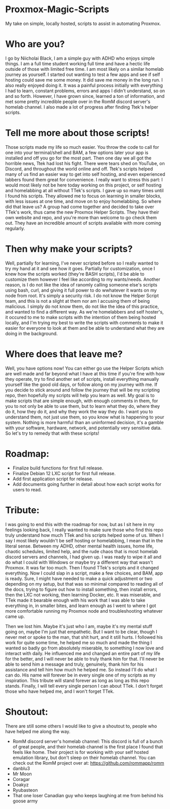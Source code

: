 # Proxmox-Magic-Scripts
My take on simple, locally hosted, scripts to assist in automating Proxmox.

# Who are you?
I go by Niicholai Black, I am a simple guy with ADHD who enjoys simple things. I am a full time student working full time and have a hectic life outside of those with limited free time. I am most likely on a similar homelab journey as yourself. I started out wanting to test a few apps and see if self hosting could save me some money. It did save me money in the long run. I also really enjoyed doing it. It was a painful process initially with everything I had to learn, constant problems, errors and apps I didn't understand, so on and so forth. However, I have grown since, learned a ton of information, and met some pretty incredible people over in the RomM discord server's homelab channel. I also made a lot of progress after finding Ttek's helper scripts.

# Tell me more about those scripts!
Those scripts made my life so much easier. You throw the code to call for one into your terminal/shell and BAM, a few options later your app is installed and off you go for the most part. Then one day we all got the horrible news, Ttek had lost his fight. There were tears shed on YouTube, on Discord, and throughout the world online and off. Ttek's scripts helped many of us find an easier way to get into self hosting, and even experienced labbers found them great for convenience. I really want to stress this part: I would most likely not be here today working on this project, or self hosting and homelabbing at all without TTek's scripts. I gave up so many times until I found his scripts. They allowed me to focus on learning in smaller blocks, with less issues at one time, and move on to enjoy homelabbing. So where did that leave us? A group had come together and decided to take over TTek's work, thus came the new Proxmox Helper Scripts. They have their own website and repo, and you're more than welcome to go check them out. They have an incredible amount of scripts available with more coming regularly.

# Then why make your scripts?
Well, partially for learning, I've never scripted before so I really wanted to try my hand at it and see how it goes. Partially for customization, once I knew how the scripts worked (they're BASH scripts), I'd be able to customize them however I feel like according to my wants/needs. Another reason, is I do not like the idea of ranomly calling someone else's scripts using bash, curl, and giving it full power to do wwhatever it wants on my node from root. It's simply a security risk. I do not know the Helper Script team, and this is not a slight at them nor am I accusing them of being malicious. I simply do not know them, do not like the idea of this practice, and wanted to find a different way. As we're homelabbers and self hoster's, it occured to me to make scripts with the intention of them being hosted locally, and I'm trying my best to write the scripts with comments to make it easier for everyone to look at them and be able to understand what they are doing in the background.

# Where does that leave me?
Well, you have options now! You can either go use the Helper Scripts which are well made and far beyond what I have at this time if you're fine with how they operate, try to find another set of scripts, install everything manually yourself like the good old days, or follow along on my journey with me. If you decide to stick around and follow the journey that will be my scripting repo, then hopefully my scripts will help you learn as well. My goal is to make scripts that are simple enough, with enough comments in them, for you to not only be able to use them, but to learn what they do, where they do it, how they do it, and why they work the way they do. I want you to understand them, not just use them, so you know what is happening to your system. Nothing is more harmful than an uninformed decision, it's a gamble with your software, hardware, network, and potentially very sensitive data. So let's try to remedy that with these scripts!

# Roadmap:
- Finalize build functions for first full release.
- Finalize Debian 12 LXC script for first full release.
- Add first application script for release.
- Add documents going further in detail about how each script works for users to read.

# Tribute:
I was going to end this with the roadmap for now, but as I sit here in my feelings looking back, I really wanted to make sure those who find this repo truly understand how much TTek and his scripts helped some of us. When I say I most likely wouldn't be self hosting or homelabbing, I mean that in the literal sense. Between my ADHD, other mental health issues, home life, chaotic schedules, limited help, and the rude chaos that is most homelab discord servers and channels, I had given up. I was ready to wipe it all and do what I could with Windows or maybe try a different way that wasn't Proxmox. It was far too much. Then I found TTek's scripts and it changed everything. Now I could slap in a script, make a few choices, and BAM, app is ready. Sure, I might have needed to make a quick adjustment or two depending on my setup, but that was so minimal compared to reading all of the docs, trying to figure out how to install something, then install errors, then the LXC not working, then learning Docker, etc. It was miserable, and TTek made it bearable enough with his work that I was able to take everything in, in smaller bites, and learn enough as I went to where I got more comfortable running my Proxmox node and troubleshooting whatever came up.

Then we lost him. Maybe it's just who I am, maybe it's my mental stuff going on, maybe I'm just that empathetic. But I want to be clear, though I never met or spoke to the man, that shit hurt, and it still hurts. I followed his work for quite some time, he helped me so much and made the thing I wanted so badly go from absolutely miserable, to something I now love and interact with daily. He influenced me and changed an entire part of my life for the better, and I will never be able to truly thank him for that. I'll never be able to send him a message and truly, genuinely, thank him for his assistance and tell him how much he helped me. So instead I'll do what I can do. His name will forever be in every single one of my scripts as my inspiration. This tribute will stand forever as long as long as this repo stands. Finally, I will tell every single person I can about TTek. I don't forget those who have helped me, and I won't forget TTek.

# Shoutout:
There are still some others I would like to give a shoutout to, people who have helped me along the way.
- RomM discord server's homelab channel: This discord is full of a bunch of great people, and their homelab channel is the first place I found that feels like home. Their project is for working with your self hosted emulation library, but don't sleep on their homelab channel. You can check out the RomM project over at: https://github.com/rommapp/romm
- danblu3
- Mr Moon
- Coragar
- Doakyz
- Ryubasteon
- That one loser Canadian guy who keeps laughing at me from behind his goose army
